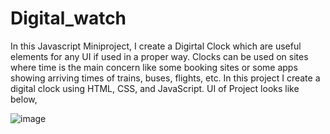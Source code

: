 # Digital_watch
In this Javascript Miniproject, I create a Digirtal Clock which are useful elements for any UI if used in a proper way. Clocks can be used on sites where time is the main concern like some booking sites or some apps showing arriving times of trains, buses, flights, etc.  In this project I create a digital clock using HTML, CSS, and JavaScript.
UI of Project looks like below,

![image](https://github.com/user-attachments/assets/7929c094-81f9-4b52-a747-8bb1f54efe23)

